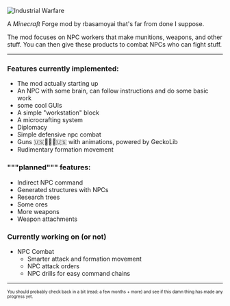 ![Industrial Warfare](https://media.discordapp.net/attachments/782230627843833899/892236145763684382/image0.png "Logo, not the best ok?")
<!---
hey, if you notice that I used discord's image hosting for this, zip it, as I can't be bothered to put this somewhere else, mmkay?
will probably put it on somewhere like imgur later on but for now deal with it :trol:
--->

A *Minecraft* Forge mod by rbasamoyai that's far from done I suppose.

The mod focuses on NPC workers that make munitions, weapons, and
other stuff. You can then give these products to combat NPCs who
can fight stuff.

---

### Features currently implemented:
* The mod actually starting up
* An NPC with some brain, can follow instructions and do some basic work
* some cool GUIs
* A simple "workstation" block
* A microcrafting system
* Diplomacy
* Simple defensive npc combat
* Guns 🇺🇸🦅🦅🦅🇺🇸 with animations, powered by GeckoLib
* Rudimentary formation movement

### """planned""" features:
* Indirect NPC command
* Generated structures with NPCs
* Research trees
* Some ores
* More weapons
* Weapon attachments

### Currently working on (or not)
* NPC Combat
   * Smarter attack and formation movement
   * NPC attack orders
   * NPC drills for easy command chains

---

<sub><sup>You should probably check back in a bit (read: a few months + more) and see if this damn thing has made any progress yet.</sup></sub>
